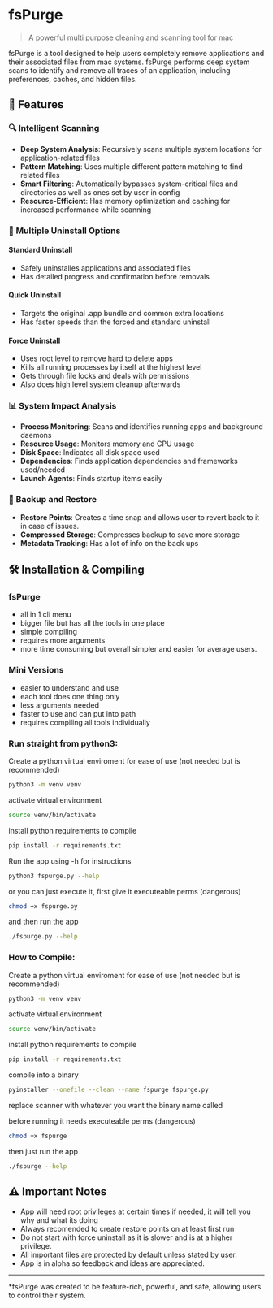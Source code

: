 # fsPurge

> A powerful multi purpose cleaning and scanning tool for mac

fsPurge is a tool designed to help users completely remove applications and their associated files from mac systems. fsPurge performs deep system scans to identify and remove all traces of an application, including preferences, caches, and hidden files.

## 🌟 Features

### 🔍 Intelligent Scanning
- **Deep System Analysis**: Recursively scans multiple system locations for application-related files
- **Pattern Matching**: Uses multiple different pattern matching to find related files
- **Smart Filtering**: Automatically bypasses system-critical files and directories as well as ones set by user in config
- **Resource-Efficient**: Has memory optimization and caching for increased performance while scanning

### 🧹 Multiple Uninstall Options

#### Standard Uninstall
- Safely uninstalles applications and associated files
- Has detailed progress and confirmation before removals

#### Quick Uninstall
- Targets the original .app bundle and common extra locations
- Has faster speeds than the forced and standard uninstall

#### Force Uninstall
- Uses root level to remove hard to delete apps
- Kills all running processes by itself at the highest level
- Gets through file locks and deals with permissions
- Also does high level system cleanup afterwards

### 📊 System Impact Analysis
- **Process Monitoring**: Scans and identifies running apps and background daemons
- **Resource Usage**: Monitors memory and CPU usage
- **Disk Space**: Indicates all disk space used
- **Dependencies**: Finds application dependencies and frameworks used/needed
- **Launch Agents**: Finds startup items easily

### 💾 Backup and Restore
- **Restore Points**: Creates a time snap and allows user to revert back to it in case of issues.
- **Compressed Storage**: Compresses backup to save more storage
- **Metadata Tracking**: Has a lot of info on the back ups

## 🛠️ Installation & Compiling

### fsPurge
- all in 1 cli menu
- bigger file but has all the tools in one place
- simple compiling
- requires more arguments
- more time consuming but overall simpler and easier for average users.

### Mini Versions
- easier to understand and use
- each tool does one thing only
- less arguments needed
- faster to use and can put into path
- requires compiling all tools individually

### Run straight from python3:

Create a python virtual enviroment for ease of use (not needed but is recommended)

```bash
python3 -m venv venv
```
activate virtual environment

```bash
source venv/bin/activate
```
install python requirements to compile

```bash
pip install -r requirements.txt
```
Run the app using -h for instructions

```bash
python3 fspurge.py --help
```
or you can just execute it, first give it executeable perms (dangerous)

```bash
chmod +x fspurge.py
```
and then run the app

```bash
./fspurge.py --help
```

### How to Compile:

Create a python virtual enviroment for ease of use (not needed but is recommended)

```bash
python3 -m venv venv
```
activate virtual environment

```bash
source venv/bin/activate
```
install python requirements to compile

```bash
pip install -r requirements.txt
```
compile into a binary

```bash
pyinstaller --onefile --clean --name fspurge fspurge.py
```
replace scanner with whatever you want the binary name called

before running it needs executeable perms (dangerous)

```bash
chmod +x fspurge
```

then just run the app

```bash
./fspurge --help
```

## ⚠️ Important Notes

- App will need root privileges at certain times if needed, it will tell you why and what its doing
- Always recomended to create restore points on at least first run
- Do not start with force uninstall as it is slower and is at a higher privilege.
- All important files are protected by default unless stated by user.
- App is in alpha so feedback and ideas are appreciated.

---

*fsPurge was created to be feature-rich, powerful, and safe, allowing users to control their system.
